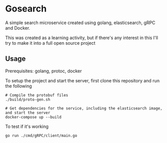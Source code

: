 # Gosearch

A simple search microservice created using golang, elasticsearch, gRPC and Docker. 

This was created as a learning activity, but if there's any interest in this I'll try to make it into a full open source project

## Usage

Prerequisites: golang, protoc, docker

To setup the project and start the server, first clone this repository and run the following

```
# Compile the protobuf files
./build/proto-gen.sh 

# Get dependencies for the service, including the elasticsearch image, and start the server
docker-compose up --build
```

To test if it's working

```
go run ./cmd/gRPC/client/main.go
```